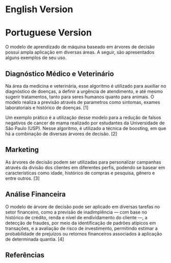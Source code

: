 # English Version
# Portuguese Version
 O modelo de aprendizado de máquina baseado em árvores de decisão possui ampla aplicação em diversas áreas. A seguir, são apresentados alguns exemplos de seu uso.

 ## Diagnóstico Médico e Veterinário
  Na área da medicina e veterinária, esse algoritmo é utilizado para auxiliar no diagnóstico de doenças, a definir a urgência de atendimento, e até mesmo sugerir tratamentos, tanto para seres humanos quanto para animais. O modelo realiza a previsão através de parametros como sintomas, exames laboratoriais e histórico de doenças. [1]

  Um exemplo prático é a utilização desse modelo para a redução de falsos negativos de cancer de mama realizado por estudantes da Universidade de São Paulo (USP). Nesse algoritmo, é utilizado a técnica de boosting, em que há a combinação de diversas árvores de decisão. [2]

## Marketing
  As árvores de decisão podem ser utilizadas para personalizar campanhas através da divisão dos clientes em diferentes perfis, podendo se basear em características como idade, histórico de compras e pesquisa, gênero e entre outros. [3]

## Análise Financeira
  O modelo de árvore de decisão pode ser aplicado em diversas tarefas no setor financeiro, como a previsão de inadimplência — com base no histórico de crédito, renda e nível de endividamento do cliente —, a detecção de fraudes, por meio da identificação de padrões atípicos em transações, e a avaliação de risco de investimento, permitindo estimar a probabilidade de prejuízos ou retornos financeiros associados à aplicação de determinada quantia. [4]
   
## Referências

